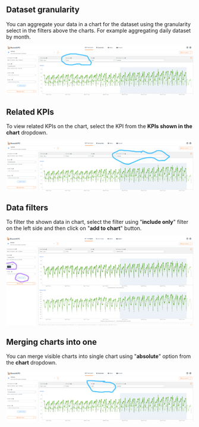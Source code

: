 

## Dataset granularity

You can aggregate your data in a chart for the dataset using the 
granularity select in the filters above the charts. 
For example aggregating daily dataset by month.

![Dataset data aggregation](../../images/aggregate-dataset.png)


## Related KPIs

To view related KPIs on the chart, select the KPI from the 
**KPIs shown in the chart** dropdown.

![Related KPIs image](../../images/related-kpis.png)

## Data filters

To filter the shown data in chart, select the filter 
using "**include only**" filter on the left side and then 
click on "**add to chart**" button. 

![Data filters image](../../images/data-filters.png)

## Merging charts into one

You can merge visible charts into single chart using "**absolute**" 
option from the **chart** dropdown.

![Merging charts image](../../images/merging-charts.png)
